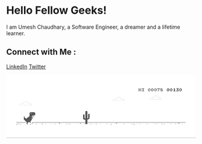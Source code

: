 # Hello Fellow Geeks!

I am Umesh Chaudhary, a Software Engineer, a dreamer and a lifetime learner.



## Connect with Me :
<a href="https://linkedin.com/in/umschaudhary">LinkedIn</a>
<a href="https://twitter.com/iamumess">Twitter</a>

![Dino](https://raw.githubusercontent.com/umschaudhary/umschaudhary/master/dino.gif)

